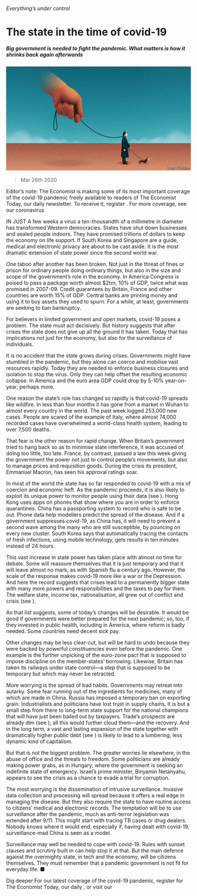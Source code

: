 ###### Everything’s under control

# The state in the time of covid-19 

##### Big government is needed to fight the pandemic. What matters is how it shrinks back again afterwards 

![image](images/20200328_LDD001.jpg) 

> Mar 26th 2020 

Editor’s note: The Economist is making some of its most important coverage of the covid-19 pandemic freely available to readers of The Economist Today, our daily newsletter. To receive it, register . For more coverage, see our coronavirus 

IN JUST A few weeks a virus a ten-thousandth of a millimetre in diameter has transformed Western democracies. States have shut down businesses and sealed people indoors. They have promised trillions of dollars to keep the economy on life support. If South Korea and Singapore are a guide, medical and electronic privacy are about to be cast aside. It is the most dramatic extension of state power since the second world war.

One taboo after another has been broken. Not just in the threat of fines or prison for ordinary people doing ordinary things, but also in the size and scope of the government’s role in the economy. In America Congress is poised to pass a package worth almost $2trn, 10% of GDP, twice what was promised in 2007-09. Credit guarantees by Britain, France and other countries are worth 15% of GDP. Central banks are printing money and using it to buy assets they used to spurn. For a while, at least, governments are seeking to ban bankruptcy.


For believers in limited government and open markets, covid-19 poses a problem. The state must act decisively. But history suggests that after crises the state does not give up all the ground it has taken. Today that has implications not just for the economy, but also for the surveillance of individuals.

It is no accident that the state grows during crises. Governments might have stumbled in the pandemic, but they alone can coerce and mobilise vast resources rapidly. Today they are needed to enforce business closures and isolation to stop the virus. Only they can help offset the resulting economic collapse. In America and the euro area GDP could drop by 5-10% year-on-year, perhaps more.

One reason the state’s role has changed so rapidly is that covid-19 spreads like wildfire. In less than four months it has gone from a market in Wuhan to almost every country in the world. The past week logged 253,000 new cases. People are scared of the example of Italy, where almost 74,000 recorded cases have overwhelmed a world-class health system, leading to over 7,500 deaths.

That fear is the other reason for rapid change. When Britain’s government tried to hang back so as to minimise state interference, it was accused of doing too little, too late. France, by contrast, passed a law this week giving the government the power not just to control people’s movements, but also to manage prices and requisition goods. During the crisis its president, Emmanuel Macron, has seen his approval ratings soar.

In most of the world the state has so far responded to covid-19 with a mix of coercion and economic heft. As the pandemic proceeds, it is also likely to exploit its unique power to monitor people using their data (see ). Hong Kong uses apps on phones that show where you are in order to enforce quarantines. China has a passporting system to record who is safe to be out. Phone data help modellers predict the spread of the disease. And if a government suppresses covid-19, as China has, it will need to prevent a second wave among the many who are still susceptible, by pouncing on every new cluster. South Korea says that automatically tracing the contacts of fresh infections, using mobile technology, gets results in ten minutes instead of 24 hours.

This vast increase in state power has taken place with almost no time for debate. Some will reassure themselves that it is just temporary and that it will leave almost no mark, as with Spanish flu a century ago. However, the scale of the response makes covid-19 more like a war or the Depression. And here the record suggests that crises lead to a permanently bigger state with many more powers and responsibilities and the taxes to pay for them. The welfare state, income tax, nationalisation, all grew out of conflict and crisis (see ).

As that list suggests, some of today’s changes will be desirable. It would be good if governments were better prepared for the next pandemic; so, too, if they invested in public health, including in America, where reform is badly needed. Some countries need decent sick pay.

Other changes may be less clear-cut, but will be hard to undo because they were backed by powerful constituencies even before the pandemic. One example is the further unpicking of the euro-zone pact that is supposed to impose discipline on the member-states’ borrowing. Likewise, Britain has taken its railways under state control—a step that is supposed to be temporary but which may never be retracted.

More worrying is the spread of bad habits. Governments may retreat into autarky. Some fear running out of the ingredients for medicines, many of which are made in China. Russia has imposed a temporary ban on exporting grain. Industrialists and politicians have lost trust in supply chains. It is but a small step from there to long-term state support for the national champions that will have just been bailed out by taxpayers. Trade’s prospects are already dim (see ); all this would further cloud them—and the recovery. And in the long term, a vast and lasting expansion of the state together with dramatically higher public debt (see ) is likely to lead to a lumbering, less dynamic kind of capitalism.

But that is not the biggest problem. The greater worries lie elsewhere, in the abuse of office and the threats to freedom. Some politicians are already making power grabs, as in Hungary, where the government is seeking an indefinite state of emergency. Israel’s prime minister, Binyamin Netanyahu, appears to see the crisis as a chance to evade a trial for corruption.

The most worrying is the dissemination of intrusive surveillance. Invasive data collection and processing will spread because it offers a real edge in managing the disease. But they also require the state to have routine access to citizens’ medical and electronic records. The temptation will be to use surveillance after the pandemic, much as anti-terror legislation was extended after 9/11. This might start with tracing TB cases or drug dealers. Nobody knows where it would end, especially if, having dealt with covid-19, surveillance-mad China is seen as a model.

Surveillance may well be needed to cope with covid-19. Rules with sunset clauses and scrutiny built in can help stop it at that. But the main defence against the overmighty state, in tech and the economy, will be citizens themselves. They must remember that a pandemic government is not fit for everyday life. ■

Dig deeper:For our latest coverage of the covid-19 pandemic, register for The Economist Today, our daily , or visit our 


